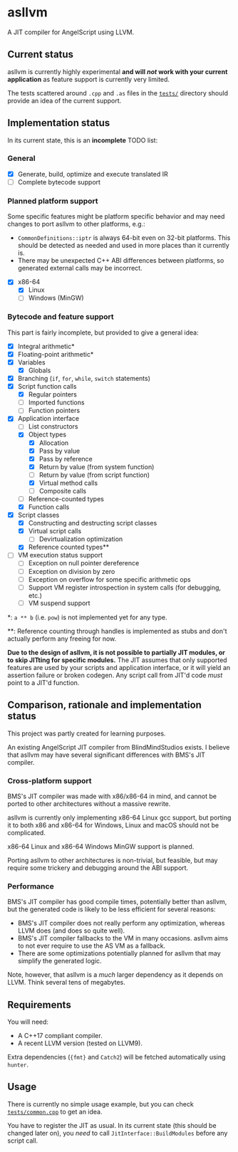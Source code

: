 # asllvm

A JIT compiler for AngelScript using LLVM.

## Current status

asllvm is currently highly experimental **and will *not* work with your current application** as feature support
is currently very limited.

The tests scattered around `.cpp` and `.as` files in the [`tests/`](tests/) directory should provide an idea of the
current support.

## Implementation status

In its current state, this is an **incomplete** TODO list:

### General

- [x] Generate, build, optimize and execute translated IR
- [ ] Complete bytecode support

### Planned platform support

Some specific features might be platform specific behavior and may need changes to port asllvm to other platforms, e.g.:
- `CommonDefinitions::iptr` is always 64-bit even on 32-bit platforms. This should be detected as needed and used in
    more places than it currently is.
- There may be unexpected C++ ABI differences between platforms, so generated external calls may be incorrect.

- [x] x86-64
  - [x] Linux
  - [ ] Windows (MinGW)

### Bytecode and feature support

This part is fairly incomplete, but provided to give a general idea:

- [x] Integral arithmetic\*
- [x] Floating-point arithmetic\*
- [x] Variables
  - [x] Globals
- [x] Branching (`if`, `for`, `while`, `switch` statements)
- [x] Script function calls
  - [x] Regular pointers
  - [ ] Imported functions
  - [ ] Function pointers
- [x] Application interface
  - [ ] List constructors
  - [x] Object types
    - [x] Allocation
    - [x] Pass by value
    - [x] Pass by reference
    - [x] Return by value (from system function)
    - [ ] Return by value (from script function)
    - [x] Virtual method calls
    - [ ] Composite calls
  - [ ] Reference-counted types
  - [x] Function calls
- [x] Script classes
  - [x] Constructing and destructing script classes
  - [x] Virtual script calls
    - [ ] Devirtualization optimization
  - [x] Reference counted types\*\*
- [ ] VM execution status support
  - [ ] Exception on null pointer dereference
  - [ ] Exception on division by zero
  - [ ] Exception on overflow for some specific arithmetic ops
  - [ ] Support VM register introspection in system calls (for debugging, etc.)
  - [ ] VM suspend support

\*: `a ** b` (i.e. `pow`) is not implemented yet for any type.

\*\*: Reference counting through handles is implemented as stubs and don't actually perform any freeing for now.

**Due to the design of asllvm, it is not possible to partially JIT modules, or to skip JITting for specific modules.**
The JIT assumes that only supported features are used by your scripts and application interface, or it will yield an
assertion failure or broken codegen. Any script call from JIT'd code *must* point to a JIT'd function.

## Comparison, rationale and implementation status

This project was partly created for learning purposes.

An existing AngelScript JIT compiler from BlindMindStudios exists. I believe that asllvm may have several significant
differences with BMS's JIT compiler.

### Cross-platform support

BMS's JIT compiler was made with x86/x86-64 in mind, and cannot be ported to other architectures without a massive
rewrite.

asllvm is currently only implementing x86-64 Linux gcc support, but porting it to both x86 and x86-64 for Windows, Linux
and macOS should not be complicated.

x86-64 Linux and x86-64 Windows MinGW support is planned.

Porting asllvm to other architectures is non-trivial, but feasible, but may require some trickery and debugging around
the ABI support.

### Performance

BMS's JIT compiler has good compile times, potentially better than asllvm, but the generated code is likely to be
less efficient for several reasons:
- BMS's JIT compiler does not really perform any optimization, whereas LLVM does (and does so quite well).
- BMS's JIT compiler fallbacks to the VM in many occasions. asllvm aims to not ever require to use the AS VM as a
    fallback.
- There are some optimizations potentially planned for asllvm that may simplify the generated logic.

Note, however, that asllvm is a *much* larger dependency as it depends on LLVM. Think several tens of megabytes.

## Requirements

You will need:
- A C++17 compliant compiler.
- A recent LLVM version (tested on LLVM9).

Extra dependencies (`{fmt}` and `Catch2`) will be fetched automatically using `hunter`.

## Usage

There is currently no simple usage example, but you can check [`tests/common.cpp`](tests/common.cpp) to get an idea.

You have to register the JIT as usual. In its current state (this should be changed later on), you *need* to call
`JitInterface::BuildModules` before any script call.
